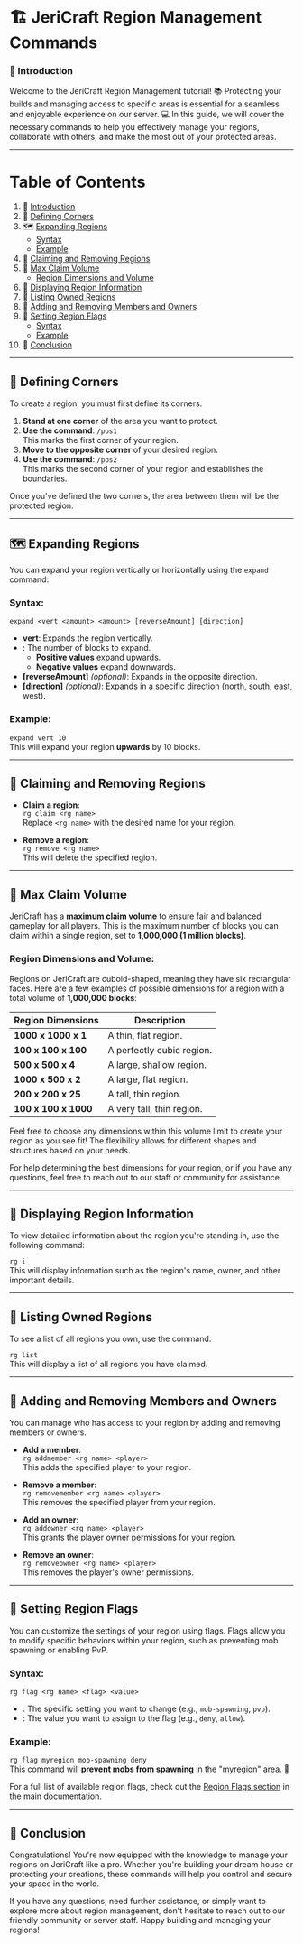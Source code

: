 # 🏗️ JeriCraft Region Management Commands

### 🎯 Introduction

Welcome to the JeriCraft Region Management tutorial! 📚 Protecting your builds and managing access to specific areas is
essential for a seamless and enjoyable experience on our server. 💻 In this guide, we will cover the necessary commands
to help you effectively manage your regions, collaborate with others, and make the most out of your protected areas.

---

# Table of Contents

1. 🎯 [Introduction](#-introduction)
2. 🔺 [Defining Corners](#-defining-corners)
3. 🗺️ [Expanding Regions](#-expanding-regions)
    - [Syntax](#syntax)
    - [Example](#example)
4. 🔐 [Claiming and Removing Regions](#-claiming-and-removing-regions)
5. 🌟 [Max Claim Volume](#-max-claim-volume)
    - [Region Dimensions and Volume](#region-dimensions-and-volume)
6. 📖 [Displaying Region Information](#-displaying-region-information)
7. 📝 [Listing Owned Regions](#-listing-owned-regions)
8. 👥 [Adding and Removing Members and Owners](#-adding-and-removing-members-and-owners)
9. 🔮 [Setting Region Flags](#-setting-region-flags)
    - [Syntax](#syntax-1)
    - [Example](#example-1)
10. 🌟 [Conclusion](#-conclusion)

---

## 🔺 Defining Corners

To create a region, you must first define its corners.

1. **Stand at one corner** of the area you want to protect.
2. **Use the command**: `/pos1`  
   This marks the first corner of your region.
3. **Move to the opposite corner** of your desired region.
4. **Use the command**: `/pos2`  
   This marks the second corner of your region and establishes the boundaries.

Once you've defined the two corners, the area between them will be the protected region.

---

## 🗺️ Expanding Regions

You can expand your region vertically or horizontally using the `expand` command:

### Syntax:

`expand <vert|<amount> <amount> [reverseAmount] [direction]`

- **vert**: Expands the region vertically.
- **<amount>**: The number of blocks to expand.
    - **Positive values** expand upwards.
    - **Negative values** expand downwards.
- **[reverseAmount]** *(optional)*: Expands in the opposite direction.
- **[direction]** *(optional)*: Expands in a specific direction (north, south, east, west).

### Example:

`expand vert 10`  
This will expand your region **upwards** by 10 blocks.

---

## 🔐 Claiming and Removing Regions

- **Claim a region**:  
  `rg claim <rg name>`  
  Replace `<rg name>` with the desired name for your region.

- **Remove a region**:  
  `rg remove <rg name>`  
  This will delete the specified region.

---

## 🌟 Max Claim Volume

JeriCraft has a **maximum claim volume** to ensure fair and balanced gameplay for all players. This is the maximum
number of blocks you can claim within a single region, set to **1,000,000 (1 million blocks)**.

### Region Dimensions and Volume:

Regions on JeriCraft are cuboid-shaped, meaning they have six rectangular faces. Here are a few examples of possible
dimensions for a region with a total volume of **1,000,000 blocks**:

| **Region Dimensions** | **Description**           |
|-----------------------|---------------------------|
| **1000 x 1000 x 1**   | A thin, flat region.      |
| **100 x 100 x 100**   | A perfectly cubic region. |
| **500 x 500 x 4**     | A large, shallow region.  |
| **1000 x 500 x 2**    | A large, flat region.     |
| **200 x 200 x 25**    | A tall, thin region.      |
| **100 x 100 x 1000**  | A very tall, thin region. |

Feel free to choose any dimensions within this volume limit to create your region as you see fit! The flexibility allows
for different shapes and structures based on your needs.

For help determining the best dimensions for your region, or if you have any questions, feel free to reach out to our
staff or community for assistance.

---

## 📖 Displaying Region Information

To view detailed information about the region you're standing in, use the following command:

`rg i`  
This will display information such as the region's name, owner, and other important details.

---

## 📝 Listing Owned Regions

To see a list of all regions you own, use the command:

`rg list`  
This will display a list of all regions you have claimed.

---

## 👥 Adding and Removing Members and Owners

You can manage who has access to your region by adding and removing members or owners.

- **Add a member**:  
  `rg addmember <rg name> <player>`  
  This adds the specified player to your region.

- **Remove a member**:  
  `rg removemember <rg name> <player>`  
  This removes the specified player from your region.

- **Add an owner**:  
  `rg addowner <rg name> <player>`  
  This grants the player owner permissions for your region.

- **Remove an owner**:  
  `rg removeowner <rg name> <player>`  
  This removes the player's owner permissions.

---

## 🔮 Setting Region Flags

You can customize the settings of your region using flags. Flags allow you to modify specific behaviors within your
region, such as preventing mob spawning or enabling PvP.

### Syntax:

`rg flag <rg name> <flag> <value>`

- **<flag>**: The specific setting you want to change (e.g., `mob-spawning`, `pvp`).
- **<value>**: The value you want to assign to the flag (e.g., `deny`, `allow`).

### Example:

`rg flag myregion mob-spawning deny`  
This command will **prevent mobs from spawning** in the "myregion" area. 🚫

For a full list of available region flags, check out
the [Region Flags section](/MINECRAFT/features/Main.md#8-WorldGuard) in the
main documentation.

---

## 🌟 Conclusion

Congratulations! You're now equipped with the knowledge to manage your regions on JeriCraft like a pro. Whether you're
building your dream house or protecting your creations, these commands will help you control and secure your space in
the world.

If you have any questions, need further assistance, or simply want to explore more about region management, don't
hesitate to reach out to our friendly community or server staff. Happy building and managing your regions!
